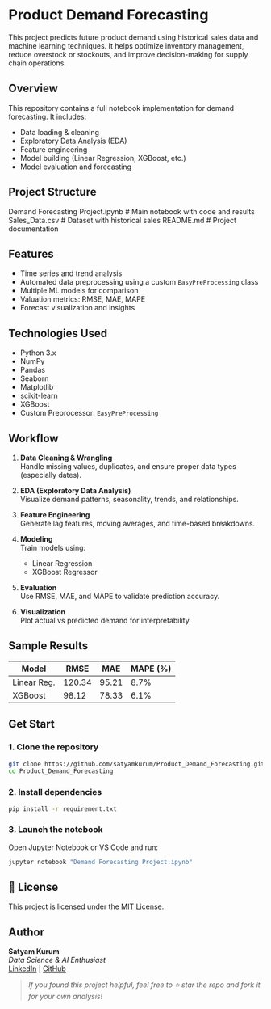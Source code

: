 
# Product Demand Forecasting

This project predicts future product demand using historical sales data and machine learning techniques. It helps optimize inventory management, reduce overstock or stockouts, and improve decision-making for supply chain operations.


## Overview

This repository contains a full notebook implementation for demand forecasting. It includes:
- Data loading & cleaning
- Exploratory Data Analysis (EDA)
- Feature engineering
- Model building (Linear Regression, XGBoost, etc.)
- Model evaluation and forecasting


## Project Structure

Demand Forecasting Project.ipynb   # Main notebook with code and results
Sales_Data.csv                     # Dataset with historical sales
README.md                          # Project documentation


## Features

- Time series and trend analysis
- Automated data preprocessing using a custom `EasyPreProcessing` class
- Multiple ML models for comparison
- Valuation metrics: RMSE, MAE, MAPE
- Forecast visualization and insights

## Technologies Used

- Python 3.x
- NumPy
- Pandas
- Seaborn
- Matplotlib
- scikit-learn
- XGBoost
- Custom Preprocessor: `EasyPreProcessing`


## Workflow

1. **Data Cleaning & Wrangling**  
   Handle missing values, duplicates, and ensure proper data types (especially dates).

2. **EDA (Exploratory Data Analysis)**  
   Visualize demand patterns, seasonality, trends, and relationships.

3. **Feature Engineering**  
   Generate lag features, moving averages, and time-based breakdowns.

4. **Modeling**  
   Train models using:
   - Linear Regression
   - XGBoost Regressor

5. **Evaluation**  
   Use RMSE, MAE, and MAPE to validate prediction accuracy.

6. **Visualization**  
   Plot actual vs predicted demand for interpretability.


## Sample Results 

| Model         | RMSE   | MAE    | MAPE (%) |
|---------------|--------|--------|----------|
| Linear Reg.   | 120.34 | 95.21  | 8.7%     |
| XGBoost       | 98.12  | 78.33  | 6.1%     |


## Get Start

### 1. Clone the repository

```bash
git clone https://github.com/satyamkurum/Product_Demand_Forecasting.git
cd Product_Demand_Forecasting
```

### 2. Install dependencies

```bash
pip install -r requirement.txt
```

### 3. Launch the notebook

Open Jupyter Notebook or VS Code and run:

```bash
jupyter notebook "Demand Forecasting Project.ipynb"
```

## 📜 License

This project is licensed under the [MIT License](LICENSE).


## Author

**Satyam Kurum**  
_Data Science & AI Enthusiast_  
 [LinkedIn](https://linkedin.com/in/satyamkurum) | [GitHub](https://github.com/satyamkurum)


> _If you found this project helpful, feel free to ⭐️ star the repo and fork it for your own analysis!_

